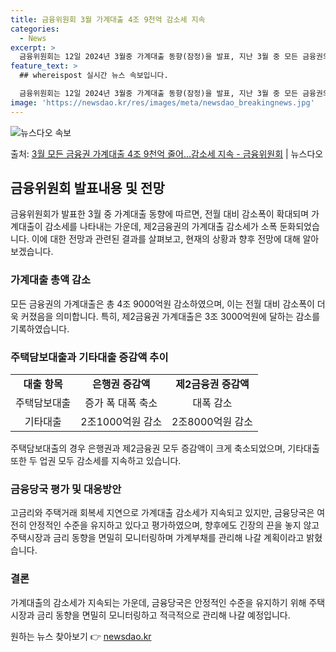 ```yaml
---
title: 금융위원회 3월 가계대출 4조 9천억 감소세 지속
categories:
  - News
excerpt: >
  금융위원회는 12일 2024년 3월중 가계대출 동향(잠정)을 발표, 지난 3월 중 모든 금융권의 가계대출은 …
feature_text: >
  ## whereispost 실시간 뉴스 속보입니다.

  금융위원회는 12일 2024년 3월중 가계대출 동향(잠정)을 발표, 지난 3월 중 모든 금융권의 가계대출은 …
image: 'https://newsdao.kr/res/images/meta/newsdao_breakingnews.jpg'
---
```


![뉴스다오 속보](https://newsdao.kr/res/images/meta/newsdao_breakingnews.jpg)

<p>출처: <a href="https://newsdao.kr/3575" rel="dofollow">3월 모든 금융권 가계대출 4조 9천억 줄어…감소세 지속 - 금융위원회</a> | 뉴스다오</p>

<h2 data-ke-size="size26">금융위원회 발표내용 및 전망</h2>
<p data-ke-size="size16">금융위원회가 발표한 3월 중 가계대출 동향에 따르면, 전월 대비 감소폭이 확대되며 가계대출이 감소세를 나타내는 가운데, 제2금융권의 가계대출 감소세가 소폭 둔화되었습니다. 이에 대한 전망과 관련된 결과를 살펴보고, 현재의 상황과 향후 전망에 대해 알아보겠습니다.</p>

<h3 data-ke-size="size24"><b>가계대출 총액 감소</b></h3>
<p data-ke-size="size16">모든 금융권의 가계대출은 총 4조 9000억원 감소하였으며, 이는 전월 대비 감소폭이 더욱 커졌음을 의미합니다. 특히, 제2금융권 가계대출은 3조 3000억원에 달하는 감소를 기록하였습니다.</p>

<h3 data-ke-size="size24"><b>주택담보대출과 기타대출 증감액 추이</b></h3>
<table>
  <tr>
    <td style="text-align: center; height: 17px;"><b>대출 항목</b></td>
    <td style="text-align: center; height: 17px;"><b>은행권 증감액</b></td>
    <td style="text-align: center; height: 17px;"><b>제2금융권 증감액</b></td>
  </tr>
  <tr>
    <td style="text-align: center; height: 17px;">주택담보대출</td>
    <td style="text-align: center; height: 17px;">증가 폭 대폭 축소</td>
    <td style="text-align: center; height: 17px;">대폭 감소</td>
  </tr>
  <tr>
    <td style="text-align: center; height: 17px;">기타대출</td>
    <td style="text-align: center; height: 17px;">2조1000억원 감소</td>
    <td style="text-align: center; height: 17px;">2조8000억원 감소</td>
  </tr>
</table>
<p data-ke-size="size16">주택담보대출의 경우 은행권과 제2금융권 모두 증감액이 크게 축소되었으며, 기타대출 또한 두 업권 모두 감소세를 지속하고 있습니다.</p>

<h3 data-ke-size="size24"><b>금융당국 평가 및 대응방안</b></h3>
<p data-ke-size="size16">고금리와 주택거래 회복세 지연으로 가계대출 감소세가 지속되고 있지만, 금융당국은 여전히 안정적인 수준을 유지하고 있다고 평가하였으며, 향후에도 긴장의 끈을 놓지 않고 주택시장과 금리 동향을 면밀히 모니터링하며 가계부채를 관리해 나갈 계획이라고 밝혔습니다.</p>

<h3 data-ke-size="size24"><b>결론</b></h3>
<p data-ke-size="size16">가계대출의 감소세가 지속되는 가운데, 금융당국은 안정적인 수준을 유지하기 위해 주택시장과 금리 동향을 면밀히 모니터링하고 적극적으로 관리해 나갈 예정입니다.</p> 

원하는 뉴스 찾아보기 👉 <a href="https://newsdao.kr" rel="dofollow">newsdao.kr</a>


